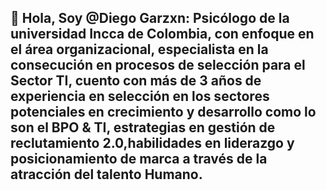  👀  Hola, Soy @Diego Garzxn: Psicólogo de la universidad Incca de Colombia, con enfoque en el área organizacional, especialista en la consecución en procesos de selección para el Sector TI, cuento con más de 3 años de experiencia en selección en los sectores potenciales en crecimiento y desarrollo como lo son el BPO & TI, estrategias en gestión de reclutamiento 2.0,habilidades en liderazgo y posicionamiento de marca a través de la atracción del talento Humano. 
-

<!---
DiegoGarzxn/DiegoGarzxn is a ✨ special ✨ repository because its `README.md` (this file) appears on your GitHub profile.
You can click the Preview link to take a look at your changes.
--->
